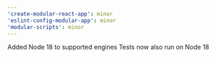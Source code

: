 ```yaml
---
'create-modular-react-app': minor
'eslint-config-modular-app': minor
'modular-scripts': minor
---
```


Added Node 18 to supported engines
Tests now also run on Node 18